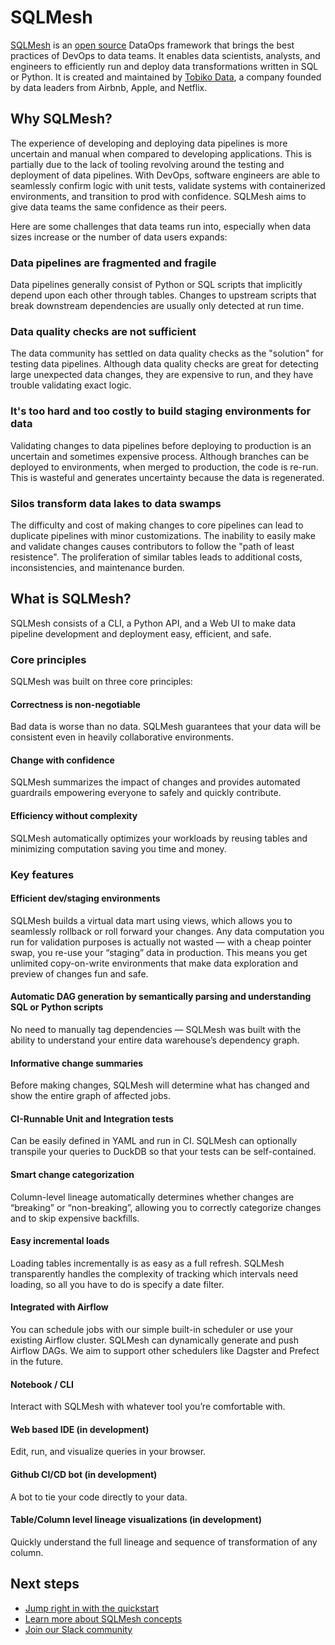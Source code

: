 # SQLMesh

[SQLMesh](https://sqlmesh.com) is an [open source](https://github.com/TobikoData/sqlmesh) DataOps framework that brings the best practices of DevOps to data teams. It enables data scientists, analysts, and engineers to efficiently run and deploy data transformations written in SQL or Python. It is created and maintained by [Tobiko Data](https://tobikodata.com/), a company founded by data leaders from Airbnb, Apple, and Netflix.

## Why SQLMesh?

The experience of developing and deploying data pipelines is more uncertain and manual when compared to developing applications. This is partially due to the lack of tooling revolving around the testing and deployment of data pipelines. With DevOps, software engineers are able to seamlessly confirm logic with unit tests, validate systems with containerized environments, and transition to prod with confidence. SQLMesh aims to give data teams the same confidence as their peers.

Here are some challenges that data teams run into, especially when data sizes increase or the number of data users expands:

### Data pipelines are fragmented and fragile
Data pipelines generally consist of Python or SQL scripts that implicitly depend upon each other through tables. Changes to upstream scripts that break downstream dependencies are usually only detected at run time.

### Data quality checks are not sufficient
The data community has settled on data quality checks as the "solution" for testing data pipelines. Although data quality checks are great for detecting large unexpected data changes, they are expensive to run, and they have trouble validating exact logic.

### It's too hard and too costly to build staging environments for data
Validating changes to data pipelines before deploying to production is an uncertain and sometimes expensive process. Although branches can be deployed to environments, when merged to production, the code is re-run. This is wasteful and generates uncertainty because the data is regenerated.

### Silos transform data lakes to data swamps
The difficulty and cost of making changes to core pipelines can lead to duplicate pipelines with minor customizations. The inability to easily make and validate changes causes contributors to follow the "path of least resistence". The proliferation of similar tables leads to additional costs, inconsistencies, and maintenance burden.

## What is SQLMesh?
SQLMesh consists of a CLI, a Python API, and a Web UI to make data pipeline development and deployment easy, efficient, and safe.

### Core principles
SQLMesh was built on three core principles:

#### Correctness is non-negotiable
Bad data is worse than no data. SQLMesh guarantees that your data will be consistent even in heavily collaborative environments.

#### Change with confidence
SQLMesh summarizes the impact of changes and provides automated guardrails empowering everyone to safely and quickly contribute.

#### Efficiency without complexity
SQLMesh automatically optimizes your workloads by reusing tables and minimizing computation saving you time and money.

### Key features
#### Efficient dev/staging environments
SQLMesh builds a virtual data mart using views, which allows you to seamlessly rollback or roll forward your changes. Any data computation you run for validation purposes is actually not wasted &mdash; with a cheap pointer swap, you re-use your “staging” data in production. This means you get unlimited copy-on-write environments that make data exploration and preview of changes fun and safe.

#### Automatic DAG generation by semantically parsing and understanding SQL or Python scripts
No need to manually tag dependencies &mdash; SQLMesh was built with the ability to understand your entire data warehouse’s dependency graph.

#### Informative change summaries
Before making changes, SQLMesh will determine what has changed and show the entire graph of affected jobs.

#### CI-Runnable Unit and Integration tests
Can be easily defined in YAML and run in CI. SQLMesh can optionally transpile your queries to DuckDB so that your tests can be self-contained.

#### Smart change categorization
Column-level lineage automatically determines whether changes are “breaking” or “non-breaking”, allowing you to correctly categorize changes and to skip expensive backfills.

#### Easy incremental loads
Loading tables incrementally is as easy as a full refresh. SQLMesh transparently handles the complexity of tracking which intervals need loading, so all you have to do is specify a date filter.

#### Integrated with Airflow
You can schedule jobs with our simple built-in scheduler or use your existing Airflow cluster. SQLMesh can dynamically generate and push Airflow DAGs. We aim to support other schedulers like Dagster and Prefect in the future.

#### Notebook / CLI
Interact with SQLMesh with whatever tool you’re comfortable with.

#### Web based IDE (in development)
Edit, run, and visualize queries in your browser.

#### Github CI/CD bot (in development)
A bot to tie your code directly to your data.

#### Table/Column level lineage visualizations (in development)
Quickly understand the full lineage and sequence of transformation of any column.

## Next steps
* [Jump right in with the quickstart](quick_start.md)
* [Learn more about SQLMesh concepts](concepts/overview.md)
* [Join our Slack community](https://join.slack.com/t/tobiko-data/shared_invite/zt-1je7o3xhd-C7~GuZTj0a8xz_uQbTJjHg)
